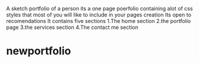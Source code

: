 A sketch portfolio of  a person
its a one page poerfolio containing alot of css styles that most of you will like to include in your pages creation
Its open to recomendations
It contains five sections
1.The home section
2.the portfolio page
3.the services section
4.The contact me section
# newportfolio
